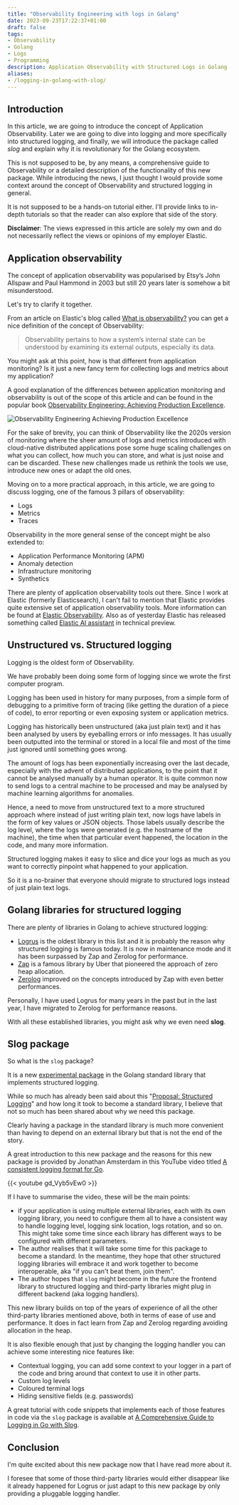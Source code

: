 ```yaml
---
title: "Observability Engineering with logs in Golang"
date: 2023-09-23T17:22:37+01:00
draft: false
tags:
- Observability
- Golang
- Logs
- Programming
description: Application Observability with Structured Logs in Golang
aliases: 
- /logging-in-golang-with-slog/
---
```

<!--more-->

<!--- subtitle --->
<!-- The Golang team at Google has just released an experimental package for structured logging that is supposed to revolutionise the field of application observability. -->

<!--- caption --->
<!-- Photo by Dan Smedley on Unsplash -->

<!-- seo -->
<!--  Google's Latest Advancement: Exploring Structured Logging with the New slog Package in Go -->

## Introduction
In this article, we are going to introduce the concept of Application Observability. Later we are going to dive into logging and more specifically into structured logging, and finally, we will introduce the package called _slog_ and explain why it is revolutionary for the Golang ecosystem.

This is not supposed to be, by any means, a comprehensive guide to Observability or a detailed description of the functionality of this new package. While introducing the news, I just thought I would provide some context around the concept of Observability and structured logging in general.

It is not supposed to be a hands-on tutorial either. I'll provide links to in-depth tutorials so that the reader can also explore that side of the story.

**Disclaimer**: The views expressed in this article are solely my own and do not necessarily reflect the views or opinions of my employer Elastic.

## Application observability
The concept of application observability was popularised by Etsy’s John Allspaw and Paul Hammond in 2003 but still 20 years later is somehow a bit misunderstood.

Let's try to clarify it together.

From an article on Elastic's blog called [What is observability?](https://www.elastic.co/what-is/observability) you can get a nice definition of the concept of Observability:

> Observability pertains to how a system’s internal state can be understood by examining its external outputs, especially its data.

You might ask at this point, how is that different from application monitoring? Is it just a new fancy term for collecting logs and metrics about my application?

A good explanation of the differences between application monitoring and observability is out of the scope of this article and can be found in the popular book [Observability Engineering: Achieving Production Excellence](https://amzn.to/453t3am).

![Observability Engineering Achieving Production Excellence](observability-engineering.webp "Observability Engineering Achieving Production Excellence")

For the sake of brevity, you can think of Observability like the 2020s version of monitoring where the sheer amount of logs and metrics introduced with cloud-native distributed applications pose some huge scaling challenges on what you can collect, how much you can store, and what is just noise and can be discarded. These new challenges made us rethink the tools we use, introduce new ones or adapt the old ones.

Moving on to a more practical approach, in this article, we are going to discuss logging, one of the famous 3 pillars of observability:
- Logs
- Metrics
- Traces

Observability in the more general sense of the concept might be also extended to:
- Application Performance Monitoring (APM)
- Anomaly detection
- Infrastructure monitoring
- Synthetics

There are plenty of application observability tools out there. Since I work at Elastic (formerly Elasticsearch), I can't fail to mention that Elastic provides quite extensive set of application observability tools. More information can be found at [Elastic Observability](https://www.elastic.co/observability). Also as of yesterday Elastic has released something called [Elastic AI assistant](https://www.elastic.co/blog/transforming-observability-ai-assistant-otel-standardization-continuous-profiling-log-analytics) in technical preview.

## Unstructured vs. Structured logging
Logging is the oldest form of Observability. 

We have probably been doing some form of logging since we wrote the first computer program.

Logging has been used in history for many purposes, from a simple form of debugging to a primitive form of tracing (like getting the duration of a piece of code), to error reporting or even exposing system or application metrics. 

Logging has historically been unstructured (aka just plain text) and it has been analysed by users by eyeballing errors or info messages. It has usually been outputted into the terminal or stored in a local file and most of the time just ignored until something goes wrong.

The amount of logs has been exponentially increasing over the last decade, especially with the advent of distributed applications, to the point that it cannot be analysed manually by a human operator. It is quite common now to send logs to a central machine to be processed and may be analysed by machine learning algorithms for anomalies.

Hence, a need to move from unstructured text to a more structured approach where instead of just writing plain text, now logs have labels in the form of key values or JSON objects. Those labels usually describe the log level, where the logs were generated (e.g. the hostname of the machine), the time when that particular event happened, the location in the code, and many more information.

Structured logging makes it easy to slice and dice your logs as much as you want to correctly pinpoint what happened to your application.

So it is a no-brainer that everyone should migrate to structured logs instead of just plain text logs. 

## Golang libraries for structured logging
There are plenty of libraries in Golang to achieve structured logging:
- [Logrus](https://github.com/sirupsen/logrus) is the oldest library in this list and it is probably the reason why structured logging is famous today. It is now in maintenance mode and it has been surpassed by Zap and Zerolog for performance.
- [Zap](https://github.com/uber-go/zap) is a famous library by Uber that pioneered the approach of zero heap allocation.
- [Zerolog](https://github.com/rs/zerolog) improved on the concepts introduced by Zap with even better performances.

Personally, I have used Logrus for many years in the past but in the last year, I have migrated to Zerolog for performance reasons.

With all these established libraries, you might ask why we even need **slog**.

## Slog package
So what is the `slog` package?

It is a new [experimental package](https://pkg.go.dev/golang.org/x/exp/slog) in the Golang standard library that implements structured logging.

While so much has already been said about this "[Proposal: Structured Logging](https://go.googlesource.com/proposal/+/master/design/56345-structured-logging.md)" and how long it took to become a standard library, I believe that not so much has been shared about why we need this package.

Clearly having a package in the standard library is much more convenient than having to depend on an external library but that is not the end of the story.

A great introduction to this new package and the reasons for this new package is provided by Jonathan Amsterdam in this YouTube video titled [A consistent logging format for Go](https://www.youtube.com/watch?v=gd_Vyb5vEw0). 


{{< youtube gd_Vyb5vEw0 >}}

If I have to summarise the video, these will be the main points:
- if your application is using multiple external libraries, each with its own logging library, you need to configure them all to have a consistent way to handle logging level, logging sink location, logs rotation, and so on. This might take some time since each library has different ways to be configured with different parameters.
- The author realises that it will take some time for this package to become a standard. In the meantime, they hope that other structured logging libraries will embrace it and work together to become interoperable, aka "if you can't beat them, join them".
- The author hopes that `slog` might become in the future the frontend library to structured logging and third-party libraries might plug in different backend (aka logging handlers).

This new library builds on top of the years of experience of all the other third-party libraries mentioned above, both in terms of ease of use and performance. It does in fact learn from Zap and Zerolog regarding avoiding allocation in the heap.

It is also flexible enough that just by changing the logging handler you can achieve some interesting nice features like:
- Contextual logging, you can add some context to your logger in a part of the code and bring around that context to use it in other parts.
- Custom log levels
- Coloured terminal logs
- Hiding sensitive fields (e.g. passwords)

A great tutorial with code snippets that implements each of those features in code via the `slog` package is available at [A Comprehensive Guide to Logging in Go with Slog](https://betterstack.com/community/guides/logging/logging-in-go/).

## Conclusion
I'm quite excited about this new package now that I have read more about it.

I foresee that some of those third-party libraries would either disappear like it already happened for Logrus or just adapt to this new package by only providing a pluggable logging handler.